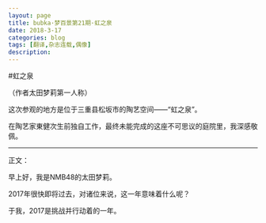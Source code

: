 ```yaml
---
layout: page
title: bubka·梦百景第21期·虹之泉
date: 2018-3-17
categories: blog
tags: [翻译,杂志连载,偶像]
description: 
---
```

#虹之泉

（作者太田梦莉第一人称）

这次参观的地方是位于三重县松坂市的陶艺空间——“虹之泉”。

在陶艺家東健次生前独自工作，最终未能完成的这座不可思议的庭院里，我深感敬佩。

- - - - --
正文：

早上好，我是NMB48的太田梦莉。

2017年很快即将过去，对诸位来说，这一年意味着什么呢？

于我，2017是挑战并行动着的一年。
